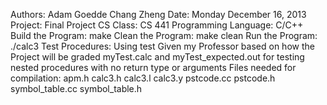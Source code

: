 Authors:
    Adam Goedde
    Chang Zheng
Date:
    Monday December 16, 2013
Project:
    Final Project
CS Class:
    CS 441
Programming Language:
    C/C++
Build the Program:
    make
Clean the Program:
    make clean
Run the Program:
    ./calc3
Test Procedures:
    Using test Given my Professor based on how the Project will be graded
    myTest.calc and myTest_expected.out for testing nested procedures with
	no return type or arguments
Files needed for compilation:
    apm.h
    calc3.h
    calc3.l
    calc3.y
    pstcode.cc
    pstcode.h
    symbol_table.cc
    symbol_table.h
